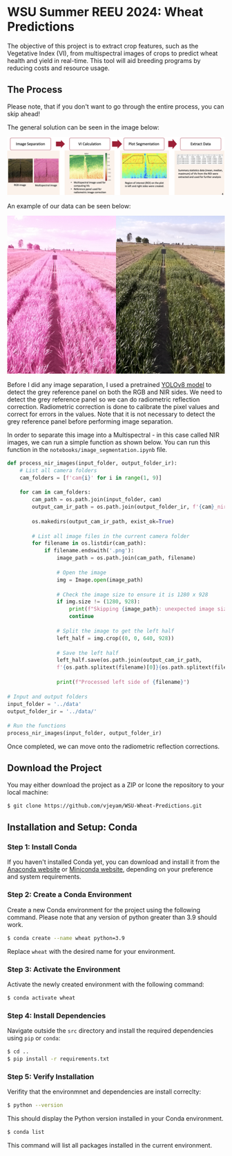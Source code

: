 # WSU Summer REEU 2024: Wheat Predictions

The objective of this project is to extract crop features, such as the Vegetative Index (VI), from multispectral images of crops to predict wheat health and yield in real-time. This tool will aid breeding programs by reducing costs and resource usage.

## The Process

Please note, that if you don't want to go through the entire process, you can skip ahead!

The general solution can be seen in the image below:

![](/assets/image_processing.png "Image Processing")

An example of our data can be seen below:

![Example of the Given Data](/data/cam1/date_1-5-2024_10.0.11_1.png)

Before I did any image separation, I used a pretrained [YOLOv8 model](https://github.com/ultralytics/ultralytics) to detect the grey reference panel on both the RGB and NIR sides. We need to detect the grey reference panel so we can do radiometric reflection correction. Radiometric correction is done to calibrate the pixel values and correct for errors in the values. Note that it is not necessary to detect the grey reference panel before performing image separation.

In order to separate this image into a Multispectral - in this case called NIR images, we can run a simple function as shown below. You can run this function in the `notebooks/image_segmentation.ipynb` file.


``` python
def process_nir_images(input_folder, output_folder_ir):
    # List all camera folders
    cam_folders = [f'cam{i}' for i in range(1, 9)]

    for cam in cam_folders:
        cam_path = os.path.join(input_folder, cam)
        output_cam_ir_path = os.path.join(output_folder_ir, f'{cam}_nir')
        
        os.makedirs(output_cam_ir_path, exist_ok=True)
        
        # List all image files in the current camera folder
        for filename in os.listdir(cam_path):
            if filename.endswith('.png'):
                image_path = os.path.join(cam_path, filename)
                
                # Open the image
                img = Image.open(image_path)
                
                # Check the image size to ensure it is 1280 x 928
                if img.size != (1280, 928):
                    print(f"Skipping {image_path}: unexpected image size {img.size}")
                    continue
                
                # Split the image to get the left half
                left_half = img.crop((0, 0, 640, 928))
                
                # Save the left half
                left_half.save(os.path.join(output_cam_ir_path, 
                f'{os.path.splitext(filename)[0]}{os.path.splitext(filename)[1]}'))
                
                print(f"Processed left side of {filename}")

# Input and output folders
input_folder = '../data'
output_folder_ir = '../data/'

# Run the functions
process_nir_images(input_folder, output_folder_ir)
```

Once completed, we can move onto the radiometric reflection corrections.

## Download the Project

You may either download the project as a ZIP or lcone the repository to your local machine:

```bash
$ git clone https://github.com/vjeyam/WSU-Wheat-Predictions.git
```

## Installation and Setup: Conda

### Step 1: Install Conda

If you haven't installed Conda yet, you can download and install it from the [Anaconda website](https://www.anaconda.com/products/distribution) or [Miniconda website](https://docs.conda.io/en/latest/miniconda.html), depending on your preference and system requirements.

### Step 2: Create a Conda Environment

Create a new Conda environment for the project using the following command. Please note that any version of python greater than 3.9 should work.

```bash
$ conda create --name wheat python=3.9
```

Replace `wheat` with the desired name for your environment.

### Step 3: Activate the Environment

Activate the newly created environment with the following command:

```bash
$ conda activate wheat
```

### Step 4: Install Dependencies

Navigate outside the `src` directory and install the required dependencies using `pip` or `conda`:

```bash
$ cd ..
$ pip install -r requirements.txt
```

### Step 5: Verify Installation

Verifity that the environmnet and dependencies are install correclty:

```bash
$ python --version
```

This should display the Python version installed in your Conda environment.

```bash
$ conda list
```

This command will list all packages installed in the current environment.